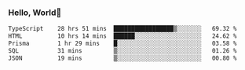 
### Hello, World🐤

<!--START_SECTION:waka-->

```txt
TypeScript    28 hrs 51 mins  █████████████████▒░░░░░░░   69.32 %
HTML          10 hrs 14 mins  ██████░░░░░░░░░░░░░░░░░░░   24.62 %
Prisma        1 hr 29 mins    █░░░░░░░░░░░░░░░░░░░░░░░░   03.58 %
SQL           31 mins         ▒░░░░░░░░░░░░░░░░░░░░░░░░   01.26 %
JSON          19 mins         ▒░░░░░░░░░░░░░░░░░░░░░░░░   00.80 %
```

<!--END_SECTION:waka-->
